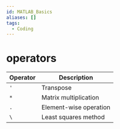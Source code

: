 ```yaml
---
id: MATLAB_Basics
aliases: []
tags:
  - Coding
---
```


# operators

| Operator | Description              |
| -------- | ------------------------ |
| `'`      | Transpose                |
| `*`      | Matrix multiplication    |
| `.`      | Element-wise operation   |
| `\`      | Least squares method     |
